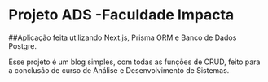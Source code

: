 # Projeto ADS -Faculdade Impacta
##Aplicação feita utilizando Next.js, Prisma ORM e Banco de Dados Postgre.

Esse projeto é um blog simples, com todas as funções de CRUD, feito para a conclusão de curso de Análise e Desenvolvimento de Sistemas.
